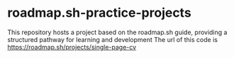 # roadmap.sh-practice-projects
This repository hosts a project based on the roadmap.sh guide, providing a structured pathway for learning and development
The url of this code is  https://roadmap.sh/projects/single-page-cv